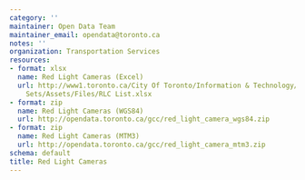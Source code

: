 ```yaml
---
category: ''
maintainer: Open Data Team
maintainer_email: opendata@toronto.ca
notes: ''
organization: Transportation Services
resources:
- format: xlsx
  name: Red Light Cameras (Excel)
  url: http://www1.toronto.ca/City Of Toronto/Information & Technology/Open Data/Data
    Sets/Assets/Files/RLC List.xlsx
- format: zip
  name: Red Light Cameras (WGS84)
  url: http://opendata.toronto.ca/gcc/red_light_camera_wgs84.zip
- format: zip
  name: Red Light Cameras (MTM3)
  url: http://opendata.toronto.ca/gcc/red_light_camera_mtm3.zip
schema: default
title: Red Light Cameras
---
```

